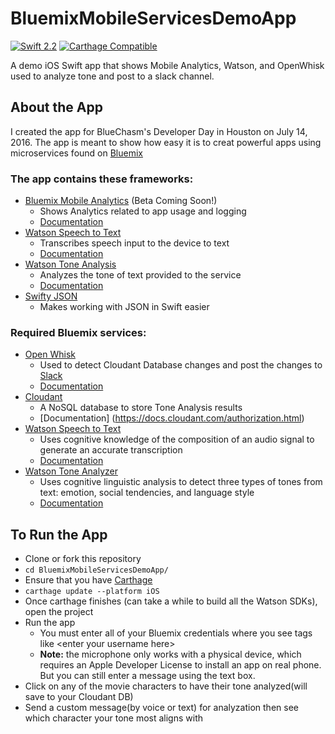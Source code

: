 # BluemixMobileServicesDemoApp
[![Swift 2.2](https://img.shields.io/badge/Swift-2.2-orange.svg?style=flat)](https://developer.apple.com/swift/)
[![Carthage Compatible](https://img.shields.io/badge/Carthage-compatible-4BC51D.svg?style=flat)](https://github.com/Carthage/Carthage)

A demo iOS Swift app that shows Mobile Analytics, Watson, and OpenWhisk used to analyze tone and post to a slack channel.


## About the App

I created the app for BlueChasm's Developer Day in Houston on July 14, 2016. The app is meant to show how easy it is to creat powerful apps using microservices found on [Bluemix](https://new-console.ng.bluemix.net/)


### The app contains these frameworks:
 * [Bluemix Mobile Analytics](https://new-console.ng.bluemix.net/docs/services/mobileanalytics/index.html) (Beta Coming Soon!)
    * Shows Analytics related to app usage and logging
    * [Documentation](https://new-console.ng.bluemix.net/docs/services/mobileanalytics/index.html)
 * [Watson Speech to Text](https://new-console.ng.bluemix.net/catalog/services/speech-to-text/) 
    * Transcribes speech input to the device to text
    * [Documentation](http://www.ibm.com/watson/developercloud/speech-to-text/api/v1/)
 * [Watson Tone Analysis](https://new-console.ng.bluemix.net/catalog/services/tone-analyzer/)
    * Analyzes the tone of text provided to the service
    * [Documentation](http://www.ibm.com/watson/developercloud/tone-analyzer/api/v3/#introduction)
 * [Swifty JSON](https://github.com/SwiftyJSON/SwiftyJSON)
    * Makes working with JSON in Swift easier

### Required Bluemix services:
 * [Open Whisk](https://new-console.ng.bluemix.net/openwhisk/?cm_mmc=developerWorks-_-dWdevcenter-_-open-_-lp)
    * Used to detect Cloudant Database changes and post the changes to [Slack](https://slack.com/)
    * [Documentation](https://developer.ibm.com/open/openwhisk/)
 * [Cloudant](https://new-console.ng.bluemix.net/catalog/services/cloudant-nosql-db/)
    * A NoSQL database to store Tone Analysis results
    * [Documentation] (https://docs.cloudant.com/authorization.html)
 * [Watson Speech to Text](https://new-console.ng.bluemix.net/catalog/services/speech-to-text/)
    * Uses cognitive knowledge of the composition of an audio signal to generate an accurate transcription
    * [Documentation](https://www.ibm.com/watson/developercloud/speech-to-text.html)
 * [Watson Tone Analyzer](https://new-console.ng.bluemix.net/catalog/services/tone-analyzer/)
    * Uses cognitive linguistic analysis to detect three types of tones from text: emotion, social tendencies, and language style
    * [Documentation](https://www.ibm.com/watson/developercloud/tone-analyzer/api/v3/)

## To Run the App
 * Clone or fork this repository
 * `cd BluemixMobileServicesDemoApp/`
 * Ensure that you have [Carthage](https://github.com/Carthage/Carthage#installing-carthage)
 * `carthage update --platform iOS`
 * Once carthage finishes (can take a while to build all the Watson SDKs), open the project
 * Run the app
   * You must enter all of your Bluemix credentials where  you see tags like \<enter your username here\>
   * **Note:** the microphone only works with a physical device, which requires an Apple Developer License to install an app on real phone. But you can still enter a message using the text box.
 * Click on any of the movie characters to have their tone analyzed(will save to your Cloudant DB)
 * Send a custom message(by voice or text) for analyzation then see which character your tone most aligns with
